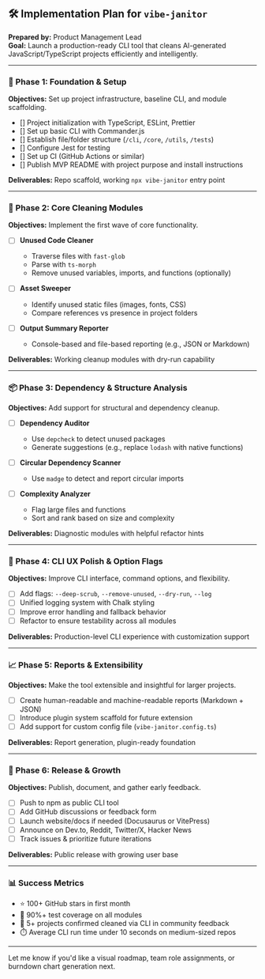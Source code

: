 ## 🛠️ Implementation Plan for `vibe-janitor`

**Prepared by:** Product Management Lead  
**Goal:** Launch a production-ready CLI tool that cleans AI-generated JavaScript/TypeScript projects efficiently and intelligently.

---

### 🔄 Phase 1: Foundation & Setup 

**Objectives:** Set up project infrastructure, baseline CLI, and module scaffolding.

- [] Project initialization with TypeScript, ESLint, Prettier
- [] Set up basic CLI with Commander.js
- [] Establish file/folder structure (`/cli`, `/core`, `/utils`, `/tests`)
- [] Configure Jest for testing
- [] Set up CI (GitHub Actions or similar)
- [] Publish MVP README with project purpose and install instructions

**Deliverables:** Repo scaffold, working `npx vibe-janitor` entry point

---

### 🧼 Phase 2: Core Cleaning Modules 

**Objectives:** Implement the first wave of core functionality.

- [ ] **Unused Code Cleaner**
  - Traverse files with `fast-glob`
  - Parse with `ts-morph`
  - Remove unused variables, imports, and functions (optionally)

- [ ] **Asset Sweeper**
  - Identify unused static files (images, fonts, CSS)
  - Compare references vs presence in project folders

- [ ] **Output Summary Reporter**
  - Console-based and file-based reporting (e.g., JSON or Markdown)
  
**Deliverables:** Working cleanup modules with dry-run capability

---

### 📦 Phase 3: Dependency & Structure Analysis 

**Objectives:** Add support for structural and dependency cleanup.

- [ ] **Dependency Auditor**
  - Use `depcheck` to detect unused packages
  - Generate suggestions (e.g., replace `lodash` with native functions)

- [ ] **Circular Dependency Scanner**
  - Use `madge` to detect and report circular imports

- [ ] **Complexity Analyzer**
  - Flag large files and functions
  - Sort and rank based on size and complexity

**Deliverables:** Diagnostic modules with helpful refactor hints

---

### 🔧 Phase 4: CLI UX Polish & Option Flags 

**Objectives:** Improve CLI interface, command options, and flexibility.

- [ ] Add flags: `--deep-scrub`, `--remove-unused`, `--dry-run`, `--log`
- [ ] Unified logging system with Chalk styling
- [ ] Improve error handling and fallback behavior
- [ ] Refactor to ensure testability across all modules

**Deliverables:** Production-level CLI experience with customization support

---

### 📈 Phase 5: Reports & Extensibility

**Objectives:** Make the tool extensible and insightful for larger projects.

- [ ] Create human-readable and machine-readable reports (Markdown + JSON)
- [ ] Introduce plugin system scaffold for future extension
- [ ] Add support for custom config file (`vibe-janitor.config.ts`)

**Deliverables:** Report generation, plugin-ready foundation

---

### 🚀 Phase 6: Release & Growth 

**Objectives:** Publish, document, and gather early feedback.

- [ ] Push to npm as public CLI tool
- [ ] Add GitHub discussions or feedback form
- [ ] Launch website/docs if needed (Docusaurus or VitePress)
- [ ] Announce on Dev.to, Reddit, Twitter/X, Hacker News
- [ ] Track issues & prioritize future iterations

**Deliverables:** Public release with growing user base

---

### 📊 Success Metrics

- ⭐ 100+ GitHub stars in first month
- 🧪 90%+ test coverage on all modules
- 🧼 5+ projects confirmed cleaned via CLI in community feedback
- ⏱️ Average CLI run time under 10 seconds on medium-sized repos

---

Let me know if you'd like a visual roadmap, team role assignments, or burndown chart generation next.

